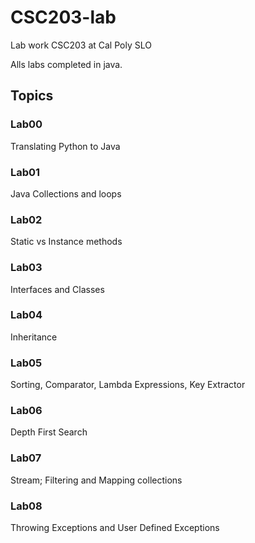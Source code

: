 ﻿# CSC203-lab
Lab work CSC203 at Cal Poly SLO

Alls labs completed in java. 

## Topics

### Lab00
Translating Python to Java

### Lab01
Java Collections and loops

### Lab02
Static vs Instance methods

### Lab03
Interfaces and Classes

### Lab04
Inheritance

### Lab05
Sorting, Comparator, Lambda Expressions, Key Extractor

### Lab06
Depth First Search

### Lab07
Stream; Filtering and Mapping collections

### Lab08
Throwing Exceptions and User Defined Exceptions
